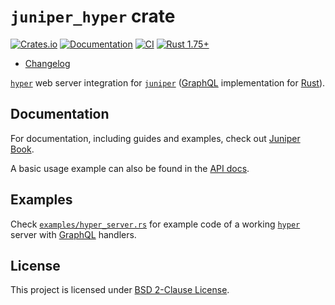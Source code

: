 `juniper_hyper` crate
=====================

[![Crates.io](https://img.shields.io/crates/v/juniper_hyper.svg?maxAge=2592000)](https://crates.io/crates/juniper_hyper)
[![Documentation](https://docs.rs/juniper_hyper/badge.svg)](https://docs.rs/juniper_hyper)
[![CI](https://github.com/graphql-rust/juniper/workflows/CI/badge.svg?branch=master "CI")](https://github.com/graphql-rust/juniper/actions?query=workflow%3ACI+branch%3Amaster)
[![Rust 1.75+](https://img.shields.io/badge/rustc-1.75+-lightgray.svg "Rust 1.75+")](https://blog.rust-lang.org/2023/12/28/Rust-1.75.0.html)

- [Changelog](https://github.com/graphql-rust/juniper/blob/juniper_hyper-v0.9.0/juniper_hyper/CHANGELOG.md)

[`hyper`] web server integration for [`juniper`] ([GraphQL] implementation for [Rust]).




## Documentation

For documentation, including guides and examples, check out [Juniper Book].

A basic usage example can also be found in the [API docs][`juniper_hyper`].




## Examples

Check [`examples/hyper_server.rs`][1] for example code of a working [`hyper`] server with [GraphQL] handlers.




## License

This project is licensed under [BSD 2-Clause License](https://github.com/graphql-rust/juniper/blob/juniper_hyper-v0.9.0/juniper_hyper/LICENSE).




[`hyper`]: https://docs.rs/hyper
[`juniper`]: https://docs.rs/juniper
[`juniper_hyper`]: https://docs.rs/juniper_hyper
[GraphQL]: http://graphql.org
[Juniper Book]: https://graphql-rust.github.io/juniper
[Rust]: https://www.rust-lang.org

[1]: https://github.com/graphql-rust/juniper/blob/juniper_hyper-v0.9.0/juniper_hyper/examples/hyper_server.rs
